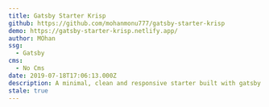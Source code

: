 ```yaml
---
title: Gatsby Starter Krisp
github: https://github.com/mohanmonu777/gatsby-starter-krisp
demo: https://gatsby-starter-krisp.netlify.app/
author: MOhan
ssg:
  - Gatsby
cms:
  - No Cms
date: 2019-07-18T17:06:13.000Z
description: A minimal, clean and responsive starter built with gatsby
stale: true
---
```

